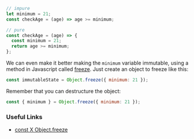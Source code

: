 ```js
// impure
let minimum = 21;
const checkAge = (age) => age >= minimum;

// pure
const checkAge = (age) => {
  const minimum = 21;
  return age >= minimum;
};
```

We can even make it better making the `minimum` variable immutable, using a method in Javascript called [freeze](https://developer.mozilla.org/en-US/docs/Web/JavaScript/Reference/Global_Objects/Object/freeze). Just create an object to freeze like this:

```js
const immutableState = Object.freeze({ minimum: 21 });
```

Remember that you can destructure the object:

```js
const { minimum } = Object.freeze({ minimum: 21 });
```

### Useful Links

- [const X Object.freeze](https://stackoverflow.com/questions/33124058/object-freeze-vs-const)
